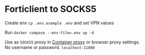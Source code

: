 # Forticlient to SOCKS5

Create env `cp .env.example .env` and set VPN values

Run `docker compose --env-file=.env up -d`

Use as `SOCKS5` proxy in [Container proxy](https://addons.mozilla.org/en-US/firefox/addon/container-proxy/) or browser proxy settings.  
No username or password. `localhost:11080`
